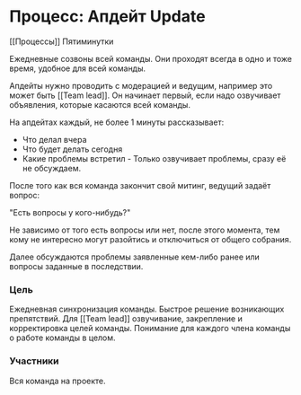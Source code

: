 # Процесс: Апдейт Update
[[Процессы]]
Пятиминутки

Ежедневные созвоны всей команды. Они проходят всегда в одно и тоже время, удобное для всей команды.

Апдейты нужно проводить с модерацией и ведущим, например это может быть [[Team lead]]. Он начинает первый, если надо озвучивает объявления, которые касаются всей команды.

На апдейтах каждый, не более 1 минуты рассказывает:
- Что делал вчера
- Что будет делать сегодня
- Какие проблемы встретил - Только озвучивает проблемы, сразу её не обсуждаем.

После того как вся команда закончит свой митинг, ведущий задаёт вопрос:

"Есть вопросы у кого-нибудь?"

Не зависимо от того есть вопросы или нет, после этого момента, тем кому не интересно могут разойтись и отключиться от общего собрания.

Далее обсуждаются проблемы заявленные кем-либо ранее или вопросы заданные в последствии.

### Цель
Ежедневная синхронизация команды. Быстрое решение возникающих препятствий. Для [[Team lead]] озвучивание, закрепление и корректировка целей команды. Понимание для каждого члена команды о работе команды в целом.

### Участники
Вся команда на проекте.
